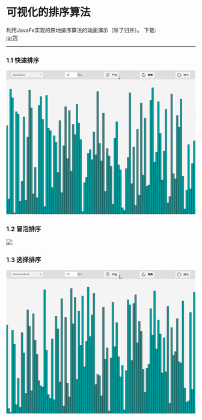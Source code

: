 # 可视化的排序算法

利用JavaFx实现的原地排序算法的动画演示（除了归并）。
下载:  
[jar包]("https://github.com/LebranceBW/VisualSortAlgorithm/releases/download/untagged-6106647b6ee34d9046bb/VisualSort.jar")  

-------

### 1.1 快速排序

![](./img/quickSort.gif)

### 1.2 冒泡排序

![](./img/bubbleSort.gif)

### 1.3 选择排序

![](./img/SelectionSort.gif)
